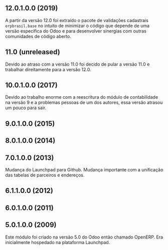 ## 12.0.1.0.0 (2019)

A partir da versão 12.0 foi extraído o pacote de validações cadastrais
`erpbrasil.base` no intuito de minimizar o código que depende de uma
versão especifica do Odoo e para desenvolver sinergias com outras
comunidades de código aberto.

## 11.0 (unreleased)

Devido ao atraso com a versão 11.0 foi decido de pular a versão 11.0 e
trabalhar direitamente para a versão 12.0.

## 10.0.1.0.0 (2017)

Devido ao trabalho enorme com a reescritura do módulo de contabilidade
na versão 9 e a problemas pessoas de um dos autores, essa versão atrasou
um pouco para sair.

## 9.0.1.0.0 (2015)

## 8.0.1.0.0 (2014)

## 7.0.1.0.0 (2013)

Mudança do Launchpad para Github. Mudança importante com a unificação
das tabelas de parceiros e endereços.

## 6.1.1.0.0 (2012)

## 6.0.1.0.0 (2011)

## 5.0.1.0.0 (2009)

Este módulo foi criado na versão 5.0 do Odoo então chamado OpenERP. Era
inicialmente hospedado na plataforma Launchpad.
